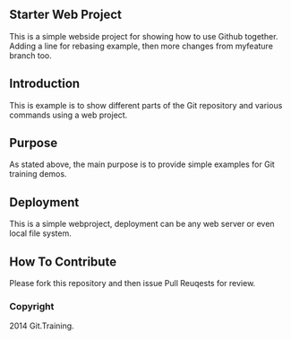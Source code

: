## Starter Web Project

This is a simple webside project for showing how to use Github together. Adding a line for rebasing example, then more changes from myfeature branch too. 

## Introduction

This is example is to show different parts of the Git repository and various commands using a web project.

## Purpose

As stated above, the main purpose is to provide simple examples for Git training demos.

## Deployment

This is a simple webproject, deployment can be any web server or even local file system.

## How To Contribute

Please fork this repository and then issue Pull Reuqests for review.


### Copyright

2014 Git.Training.